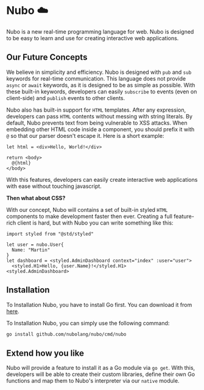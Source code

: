 # Nubo ☁️

Nubo is a new real-time programming language for web.
Nubo is designed to be easy to learn and use for creating interactive web applications.

## Our Future Concepts

We believe in simplicity and efficiency. Nubo is designed with `pub` and `sub` keywords for real-time communication. This language does not provide `async` or `await` keywords, as it is designed to be
as simple as possible. With these built-in keywords, developers can easily `subscribe` to events (even on client-side) and `publish` events to other clients.

Nubo also has built-in support for `HTML` templates. After any expression, developers can pass `HTML` contents without messing with string literals. By default, Nubo prevents text from being vulnerable to XSS attacks. When embedding other HTML code inside a component, you should prefix it with `@` so that our parser doesn't escape it.
Here is a short example:

```nubo
let html = <div>Hello, World!</div>

return <body>
  @{html}
</body>
```

With this features, developers can easily create interactive web applications with ease without touching javascript.

**Then what about CSS?**

With our concept, Nubo will contains a set of built-in styled `HTML` components to make development faster then ever. Creating a full feature-rich client is hard, but with Nubo you can write something like this:
```nubo
import styled from "@std/styled"

let user = nubo.User{
  Name: "Martin"
}
let dashboard = <styled.AdminDashboard context="index" :user="user">
  <styled.H1>Hello, {user.Name}!</styled.H1>
<styled.AdminDashboard>
```

## Installation

To Installation Nubo, you have to install Go first. You can download it from [here](https://golang.org/dl/).

To Installation Nubo, you can simply use the following command:

```bash
go install github.com/nubolang/nubo/cmd/nubo
```

## Extend how you like

Nubo will provide a feature to install it as a Go module via `go get`. With this, developers will be
able to create their custom libraries, define their own Go functions and map them to Nubo's interpreter via
our `native` module.
